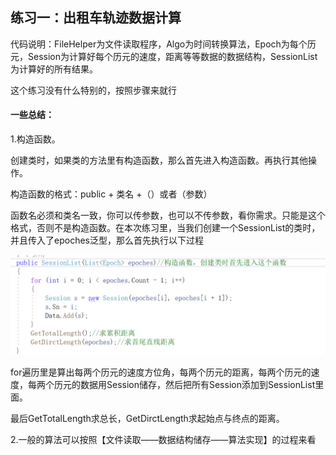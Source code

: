## 练习一：出租车轨迹数据计算

代码说明：FileHelper为文件读取程序，Algo为时间转换算法，Epoch为每个历元，Session为计算好每个历元的速度，距离等等数据的数据结构，SessionList为计算好的所有结果。

这个练习没有什么特别的，按照步骤来就行



#### 一些总结：

1.构造函数。

创建类时，如果类的方法里有构造函数，那么首先进入构造函数。再执行其他操作。

构造函数的格式：public + 类名  +（）或者（参数）

函数名必须和类名一致，你可以传参数，也可以不传参数，看你需求。只能是这个格式，否则不是构造函数。在本次练习里，当我们创建一个SessionList的类时，并且传入了epoches泛型，那么首先执行以下过程

![1](总结.assets/1.png)



for遍历里是算出每两个历元的速度方位角，每两个历元的距离，每两个历元的速度，每两个历元的数据用Session储存，然后把所有Session添加到SessionList里面。

最后GetTotalLength求总长，GetDirctLength求起始点与终点的距离。

2.一般的算法可以按照【文件读取——数据结构储存——算法实现】的过程来看
